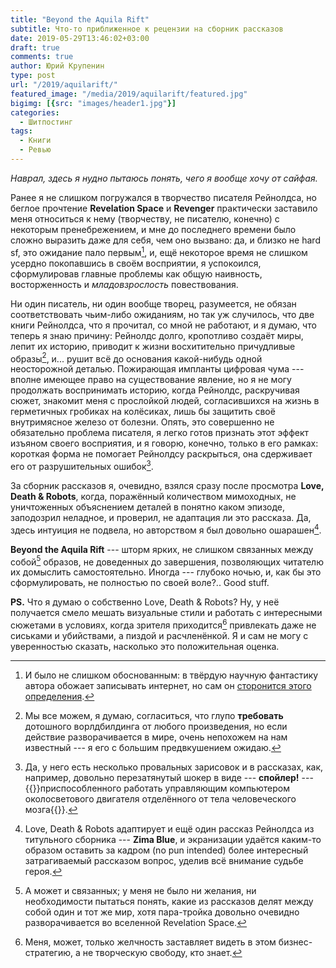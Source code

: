 ```yaml
---
title: "Beyond the Aquila Rift"
subtitle: Что-то приближенное к рецензии на сборник рассказов
date: 2019-05-29T13:46:02+03:00
draft: true
comments: true
author: Юрий Крупенин
type: post
url: "/2019/aquilarift/"
featured_image: "/media/2019/aquilarift/featured.jpg"
bigimg: [{src: "images/header1.jpg"}]
categories:
  - Шитпостинг
tags:
  - Книги
  - Ревью
---
```


_Наврал, здесь я нудно пытаюсь понять, чего я вообще хочу от сайфая._

Ранее я не слишком погружался в творчество писателя Рейнолдса, но беглое прочтение **Revelation Space** и **Revenger** практически заставило меня относиться к нему (творчеству, не писателю, конечно) с некоторым пренебрежением, и мне до последнего времени было сложно выразить даже для себя, чем оно вызвано: да, и близко не hard sf, это ожидание пало первым[^mark1], и, ещё некоторое время не слишком усердно покопавшись в своём восприятии, я успокоился, сформулировав главные проблемы как общую наивность, восторженность и _младовзрослость_ повествования.

Ни один писатель, ни один вообще творец, разумеется, не обязан соответствовать чьим-либо ожиданиям, но так уж случилось, что две книги Рейнолдса, что я прочитал, со мной не работают, и я думаю, что теперь я знаю причину: Рейнолдс долго, кропотливо создаёт миры, лепит их историю, приводит к жизни восхитительно причудливые образы[^mark2], и... рушит всё до основания какой-нибудь одной неосторожной деталью. Пожирающая импланты цифровая чума --- вполне имеющее право на существование явление, но я не могу продолжать воспринимать историю, когда Рейнолдс, раскручивая сюжет, знакомит меня с прослойкой людей, согласившихся на жизнь в герметичных гробиках на колёсиках, лишь бы защитить своё внутримясное железо от болезни. Опять, это совершенно не обязательно проблема писателя, я легко готов признать этот эффект изъяном своего восприятия, и я говорю, конечно, только в его рамках: короткая форма не помогает Рейнолдсу раскрыться, она сдерживает его от разрушительных ошибок[^mark3].

За сборник рассказов я, очевидно, взялся сразу после просмотра **Love, Death & Robots**, когда, поражённый количеством мимоходных, не уничтоженных объяснением деталей в понятно каком эпизоде, заподозрил неладное, и проверил, не адаптация ли это рассказа. Да, здесь интуиция не подвела, но авторством я был довольно ошарашен[^mark4].

**Beyond the Aquila Rift** --- шторм ярких, не слишком связанных между собой[^mark5] образов, не доведенных до завершения, позволяющих читателю их домыслить самостоятельно. Иногда --- глубоко ночью, и, как бы это сформулировать, не полностью по своей воле?.. Good stuff.


**PS.** Что я думаю о собственно Love, Death & Robots? Ну, у неё получается смело мешать визуальные стили и работать с интересными сюжетами в условиях, когда зрителя приходится[^mark6] привлекать даже не сиськами и убийствами, а пиздой и расчленёнкой. Я и сам не могу с уверенностью сказать, насколько это положительная оценка.


[1]: https://io9.gizmodo.com/alastair-reynolds-dont-call-it-hard-science-fiction-5765870


[^mark1]: И было не слишком обоснованным: в твёрдую научную фантастику автора обожает записывать интернет, но сам он [сторонится этого определения][1].

[^mark2]: Мы все можем, я думаю, согласиться, что глупо **требовать** дотошного ворлдбилдинга от любого произведения, но если действие разворачивается в мире, очень непохожем на нам известный --- я его с большим предвкушением ожидаю.

[^mark3]: Да, у него есть несколько провальных зарисовок и в рассказах, как, например, довольно перезатянутый шокер в виде --- **спойлер!** --- {{<spoiler>}}приспособленного работать управляющим компьютером околосветового двигателя отделённого от тела человеческого мозга{{</spoiler>}}.

[^mark4]: Love, Death & Robots адаптирует и ещё один рассказ Рейнолдса из титульного сборника --- **Zima Blue**, и экранизации удаётся каким-то образом оставить за кадром (no pun intended) более интересный затрагиваемый рассказом вопрос, уделив всё внимание судьбе героя.

[^mark5]: А может и связанных; у меня не было ни желания, ни необходимости пытаться понять, какие из рассказов делят между собой один и тот же мир, хотя пара-тройка довольно очевидно разворачивается во вселенной Revelation Space.

[^mark6]: Меня, может, только желчность заставляет видеть в этом бизнес-стратегию, а не творческую свободу, кто знает.
